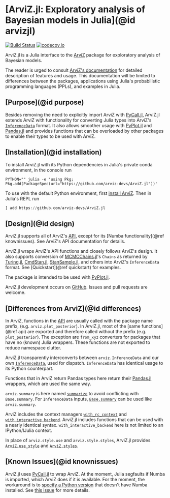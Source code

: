 # [ArviZ.jl: Exploratory analysis of Bayesian models in Julia](@id arvizjl)

[![Build Status](https://travis-ci.com/arviz-devs/ArviZ.jl.svg?branch=master)](https://travis-ci.com/arviz-devs/ArviZ.jl)
[![codecov.io](http://codecov.io/github/arviz-devs/ArviZ.jl/coverage.svg?branch=master)](http://codecov.io/github/arviz-devs/ArviZ.jl?branch=master)

ArviZ.jl is a Julia interface to the [ArviZ](https://arviz-devs.github.io/arviz/) package for exploratory analysis of Bayesian models.

The reader is urged to consult [ArviZ's documentation](https://arviz-devs.github.io/arviz/) for detailed description of features and usage.
This documentation will be limited to differences between the packages, applications using Julia's probabilistic programming languages (PPLs), and examples in Julia.

## [Purpose](@id purpose)

Besides removing the need to explicitly import ArviZ with [PyCall.jl](https://github.com/JuliaPy/PyCall.jl), ArviZ.jl extends ArviZ with functionality for converting Julia types into ArviZ's [`InferenceData`](https://arviz-devs.github.io/arviz/notebooks/XarrayforArviZ.html) format.
It also allows smoother usage with [PyPlot.jl](https://github.com/JuliaPy/PyPlot.jl) and [Pandas.jl](https://github.com/JuliaPy/Pandas.jl) and provides functions that can be overloaded by other packages to enable their types to be used with ArviZ.

## [Installation](@id installation)

To install ArviZ.jl with its Python dependencies in Julia's private conda environment, in the console run

```console
PYTHON="" julia -e 'using Pkg; Pkg.add(PackageSpec(url="https://github.com/arviz-devs/ArviZ.jl"))'
```

To use with the default Python environment, first [install ArviZ](https://github.com/arviz-devs/arviz#installation).
Then in Julia's REPL run

```julia
] add https://github.com/arviz-devs/ArviZ.jl
```

## [Design](@id design)

ArviZ.jl supports all of ArviZ's [API](https://arviz-devs.github.io/arviz/api.html), except for its [Numba functionality](@ref knownissues).
See ArviZ's API documentation for details.

ArviZ.jl wraps ArviZ's API functions and closely follows ArviZ's design.
It also supports conversion of [MCMCChains.jl](https://github.com/TuringLang/MCMCChains.jl)'s `Chains` as returned by [Turing.jl](https://turing.ml), [CmdStan.jl](https://github.com/StanJulia/CmdStan.jl), [StanSample.jl](https://github.com/StanJulia/StanSample.jl), and others into ArviZ's `InferenceData` format.
See [Quickstart](@ref quickstart) for examples.

The package is intended to be used with [PyPlot.jl](https://github.com/JuliaPy/PyPlot.jl).

ArviZ.jl development occurs on [GitHub](https://github.com/arviz-devs/ArviZ.jl).
Issues and pull requests are welcome.

## [Differences from ArviZ](@id differences)

In ArviZ, functions in the [API](https://arviz-devs.github.io/arviz/api.html) are usually called with the package name prefix, (e.g. `arviz.plot_posterior`).
In ArviZ.jl, most of the [same functions](@ref api) are exported and therefore called without the prefix (e.g. `plot_posterior`).
The exception are `from_xyz` converters for packages that have no (known) Julia wrappers.
These functions are not exported to reduce namespace clutter.

ArviZ.jl transparently interconverts between `arviz.InferenceData` and our own [`InferenceData`](@ref), used for dispatch.
`InferenceData` has identical usage to its Python counterpart.

Functions that in ArviZ return Pandas types here return their [Pandas.jl](https://github.com/JuliaPy/Pandas.jl) wrappers, which are used the same way.

`arviz.summary` is here named [`summarize`](@ref) to avoid conflicting with `Base.summary`.
For `InferenceData` inputs, [`Base.summary`](@ref) can be used like `arviz.summary`.

ArviZ includes the context managers [`with_rc_context`](@ref) and [`with_interactive_backend`](@ref).
ArviZ.jl includes functions that can be used with a nearly identical syntax.
`with_interactive_backend` here is not limited to an IPython/IJulia context.

In place of `arviz.style.use` and `arviz.style.styles`, ArviZ.jl provides [`ArviZ.use_style`](@ref) and [`ArviZ.styles`](@ref).

## [Known Issues](@id knownissues)

ArviZ.jl uses [PyCall.jl](https://github.com/JuliaPy/PyCall.jl) to wrap ArviZ.
At the moment, Julia segfaults if Numba is imported, which ArviZ does if it is available.
For the moment, the workaround is to [specify a Python version](https://github.com/JuliaPy/PyCall.jl#specifying-the-python-version) that doesn't have Numba installed.
See [this issue](https://github.com/JuliaPy/PyCall.jl/issues/220) for more details.
